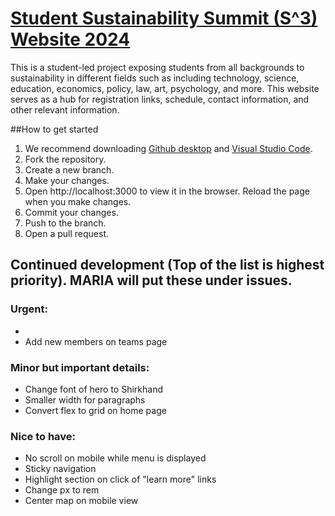 # [Student Sustainability Summit (S^3) Website 2024](https://www.studentsustainabilitysummit.org/index.html)

This is a student-led project exposing students from all backgrounds to sustainability in different fields such as including technology, science, education, economics, policy, law, art, psychology, and more. This website serves as a hub for registration links, schedule, contact information, and other relevant information.

##How to get started

1. We recommend downloading [Github desktop](https://desktop.github.com/) and [Visual Studio Code](https://code.visualstudio.com/download).
2. Fork the repository.
3. Create a new branch.
4. Make your changes.
5. Open http://localhost:3000 to view it in the browser. Reload the page when you make changes.
6. Commit your changes.
7. Push to the branch.
8. Open a pull request.

## Continued development (Top of the list is highest priority). MARIA will put these under issues.

### Urgent:
- 
- Add new members on teams page


### Minor but important details:
- Change font of hero to Shirkhand
- Smaller width for paragraphs
- Convert flex to grid on home page


### Nice to have:
- No scroll on mobile while menu is displayed
- Sticky navigation
- Highlight section on click of "learn more" links
- Change px to rem
- Center map on mobile view

